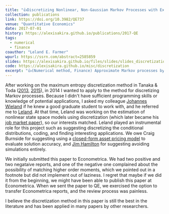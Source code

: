 ```yaml
---
title: "👍Discretizing Nonlinear, Non-Gaussian Markov Processes with Exact Conditional Moments"
collection: publications
link: https://doi.org/10.3982/QE737
venue: "Quantitative Economics"
date: 2017-07-01
history: https://alexisakira.github.io/publications/2017-QE
tags:
  - numerical
  - finance
coauthor: "Leland E. Farmer"
wpurl: https://ssrn.com/abstract=2585859
slides: https://alexisakira.github.io/files/slides/slides_discretization.pdf
code: https://alexisakira.github.io/misc/discretization
excerpt: "👍(Numerical method, Finance) Approximate Markov processes by finite-state Markov chains using maximum entropy discretization of Tanaka & Toda ([2013](https://doi.org/10.1016/j.econlet.2012.12.020), [2015](https://doi.org/10.1137/140971269)); applications to solving asset pricing models."
---
```


After working on the maximum entropy discretization method in Tanaka & Toda ([2013](https://doi.org/10.1016/j.econlet.2012.12.020), [2015](https://doi.org/10.1137/140971269)), in 2014 I wanted to apply to the method for discretizing Markov processes. Because I didn't have sufficient programming skills or knowledge of potential applications, I asked my colleague [Johannes Wieland](https://johanneswieland.github.io/) if he knew a good graduate student to work with, and he referred me to [Leland](https://www.lelandfarmer.com/). At that time, Leland was working on the estimation of nonlinear state space models using discretization (which later became his [job market paper](https://doi.org/10.3982/QE1353)), so our interests matched. Leland played an instrumental role for this project such as suggesting discretizing the conditional distributions, coding, and finding interesting applications. We owe Craig Burnside for suggesting using a [closed-form asset pricing model](https://doi.org/10.1016/S0165-1889(97)00075-4) to evaluate solution accuracy, and [Jim Hamilton](https://en.wikipedia.org/wiki/James_D._Hamilton) for suggesting avoiding simulations entirely.

We initially submitted this paper to Econometrica. We had two positive and two negataive reports, and one of the negative one complained about the possibility of matching higher order moments, which we pointed out in a footnote but did not implement out of laziness. I regret that maybe if we did it from the beginning, we might have been able to publish this paper at Econometrica. When we sent the paper to QE, we exercised the option to transfer Econometrica reports, and the review process was painless.

I believe the discretization method in this paper is still the best in the literature and has been applied in many papers by other researchers.